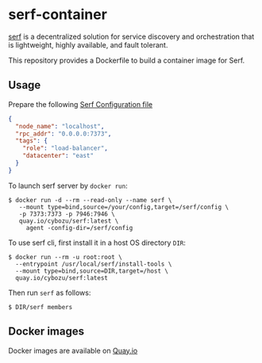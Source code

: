 serf-container
===============

[serf](https://www.serf.io) is a decentralized solution for service discovery and orchestration that is lightweight, highly available, and fault tolerant.

This repository provides a Dockerfile to build a container image for Serf.

Usage
-----

Prepare the following [Serf Configuration file](https://www.serf.io/docs/agent/options.html#configuration-files)

```json
{
  "node_name": "localhost",
  "rpc_addr": "0.0.0.0:7373",
  "tags": {
    "role": "load-balancer",
    "datacenter": "east"
  }
}
```

To launch serf server by `docker run`:

    $ docker run -d --rm --read-only --name serf \
       --mount type=bind,source=/your/config,target=/serf/config \
       -p 7373:7373 -p 7946:7946 \
       quay.io/cybozu/serf:latest \
         agent -config-dir=/serf/config

To use serf cli, first install it in a host OS directory `DIR`:

    $ docker run --rm -u root:root \
      --entrypoint /usr/local/serf/install-tools \
      --mount type=bind,source=DIR,target=/host \
      quay.io/cybozu/serf:latest

Then run `serf` as follows:

    $ DIR/serf members
 
Docker images
-------------

Docker images are available on [Quay.io](https://quay.io/repository/cybozu/serf)

